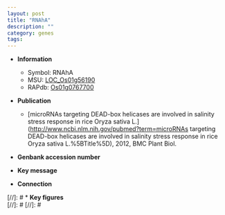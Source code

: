 ```yaml
---
layout: post
title: "RNAhA"
description: ""
category: genes
tags: 
---
```


* **Information**  
    + Symbol: RNAhA  
    + MSU: [LOC_Os01g56190](http://rice.plantbiology.msu.edu/cgi-bin/ORF_infopage.cgi?orf=LOC_Os01g56190)  
    + RAPdb: [Os01g0767700](http://rapdb.dna.affrc.go.jp/viewer/gbrowse_details/irgsp1?name=Os01g0767700)  

* **Publication**  
    + [microRNAs targeting DEAD-box helicases are involved in salinity stress response in rice Oryza sativa L.](http://www.ncbi.nlm.nih.gov/pubmed?term=microRNAs targeting DEAD-box helicases are involved in salinity stress response in rice Oryza sativa L.%5BTitle%5D), 2012, BMC Plant Biol.

* **Genbank accession number**  

* **Key message**  

* **Connection**  

[//]: # * **Key figures**  
[//]: # 
[//]: # 
